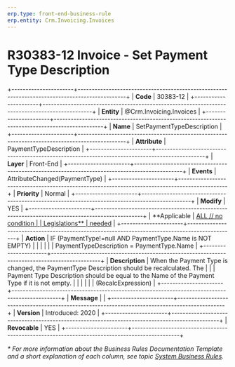 ```yaml
---
erp.type: front-end-business-rule
erp.entity: Crm.Invoicing.Invoices
---
```


# R30383-12 Invoice - Set Payment Type Description
+----------------------+-----------------------------------------------------------------------------------------------+
| **Code**             | 30383-12                                                                                      |
+----------------------+-----------------------------------------------------------------------------------------------+
| **Entity**           | @Crm.Invoicing.Invoices                                                                       |
+----------------------+-----------------------------------------------------------------------------------------------+
| **Name**             | SetPaymentTypeDescription                                                                     |
+----------------------+-----------------------------------------------------------------------------------------------+
| **Attribute**        | PaymentTypeDescription                                                                        |
+----------------------+-----------------------------------------------------------------------------------------------+
| **Layer**            | Front-End                                                                                     |
+----------------------+-----------------------------------------------------------------------------------------------+
| **Events**           | AttributeChanged(PaymentType)                                                                 |
+----------------------+-----------------------------------------------------------------------------------------------+
| **Priority**         | Normal                                                                                        |
+----------------------+-----------------------------------------------------------------------------------------------+
| **Modify**           | YES                                                                                           |
+----------------------+-----------------------------------------------------------------------------------------------+
| **Applicable         | [ALL // no condition                                                                          |
| Legislations**       | needed](xref:applicable-legislations)                                                         |
+----------------------+-----------------------------------------------------------------------------------------------+
| **Action**           | IF (PaymentType!=null AND PaymentType.Name is NOT EMPTY)                                      |
|                      |                                                                                               |
|                      | PaymentTypeDescription = PaymentType.Name                                                     |
+----------------------+-----------------------------------------------------------------------------------------------+
| **Description**      | When the Payment Type is changed, the PaymentType Description should be recalculated. The     |
|                      | Payment Type Description should be equal to the Name of the Payment Type if it is not empty.  |
|                      |                                                                                               |
|                      | (RecalcExpression)                                                                            |
+----------------------+-----------------------------------------------------------------------------------------------+
| **Message**          |                                                                                               |
+----------------------+-----------------------------------------------------------------------------------------------+
| **Version**          | Introduced: 2020                                                                              |
+----------------------+-----------------------------------------------------------------------------------------------+
| **Revocable**        | YES                                                                                           |
+----------------------+-----------------------------------------------------------------------------------------------+

*\* For more information about the Business Rules Documentation Template and a short explanation of each column, see
topic [System Business Rules](../templates/template-description-system-business-rules.md).*
